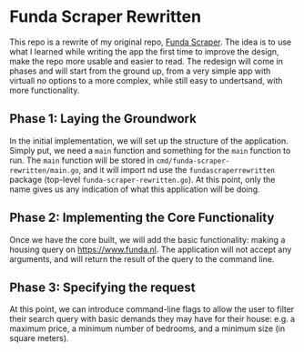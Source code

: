 # Funda Scraper Rewritten

This repo is a rewrite of my original repo, [Funda Scraper](https://github.com/kevslinger/funda-scraper).
The idea is to use what I learned while writing the app the first time to improve the design, make the repo more usable and easier to read.
The redesign will come in phases and will start from the ground up, from a very simple app with virtuall no options to a more complex, while still easy to undertsand, with more functionality.

## Phase 1: Laying the Groundwork

In the initial implementation, we will set up the structure of the application.
Simply put, we need a `main` function and something for the `main` function to run.
The `main` function will be stored in `cmd/funda-scraper-rewritten/main.go`, and it will import nd use the `fundascraperrewritten` package (top-level `funda-scraper-rewritten.go`).
At this point, only the name gives us any indication of what this application will be doing.

## Phase 2: Implementing the Core Functionality

Once we have the core built, we will add the basic functionality: making a housing query on https://www.funda.nl.
The application will not accept any arguments, and will return the result of the query to the command line.

## Phase 3: Specifying the request

At this point, we can introduce command-line flags to allow the user to filter their search query with basic demands they may have for their house: e.g. a maximum price, a minimum number of bedrooms, and a minimum size (in square meters).
